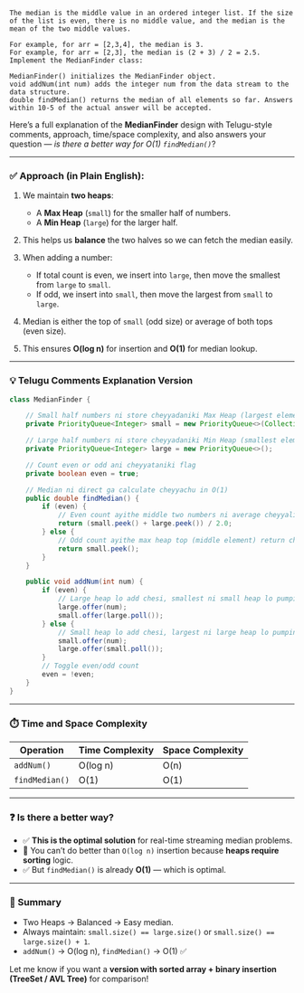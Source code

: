 ```text
The median is the middle value in an ordered integer list. If the size of the list is even, there is no middle value, and the median is the mean of the two middle values.

For example, for arr = [2,3,4], the median is 3.
For example, for arr = [2,3], the median is (2 + 3) / 2 = 2.5.
Implement the MedianFinder class:

MedianFinder() initializes the MedianFinder object.
void addNum(int num) adds the integer num from the data stream to the data structure.
double findMedian() returns the median of all elements so far. Answers within 10-5 of the actual answer will be accepted.
```


Here’s a full explanation of the **MedianFinder** design with Telugu-style comments, approach, time/space complexity, and also answers your question — *is there a better way for O(1) `findMedian()`*?

---

### ✅ **Approach (in Plain English):**

1. We maintain **two heaps**:

   * A **Max Heap** (`small`) for the smaller half of numbers.
   * A **Min Heap** (`large`) for the larger half.
2. This helps us **balance** the two halves so we can fetch the median easily.
3. When adding a number:

   * If total count is even, we insert into `large`, then move the smallest from `large` to `small`.
   * If odd, we insert into `small`, then move the largest from `small` to `large`.
4. Median is either the top of `small` (odd size) or average of both tops (even size).
5. This ensures **O(log n)** for insertion and **O(1)** for median lookup.

---

### 💡 Telugu Comments Explanation Version

```java
class MedianFinder {

    // Small half numbers ni store cheyyadaniki Max Heap (largest element peek lo untadi)
    private PriorityQueue<Integer> small = new PriorityQueue<>(Collections.reverseOrder());

    // Large half numbers ni store cheyyadaniki Min Heap (smallest element peek lo untadi)
    private PriorityQueue<Integer> large = new PriorityQueue<>();

    // Count even or odd ani cheyyataniki flag
    private boolean even = true;

    // Median ni direct ga calculate cheyyachu in O(1)
    public double findMedian() {
        if (even) {
            // Even count ayithe middle two numbers ni average cheyyali
            return (small.peek() + large.peek()) / 2.0;
        } else {
            // Odd count ayithe max heap top (middle element) return cheyyali
            return small.peek();
        }
    }

    public void addNum(int num) {
        if (even) {
            // Large heap lo add chesi, smallest ni small heap lo pumpinchali
            large.offer(num);
            small.offer(large.poll());
        } else {
            // Small heap lo add chesi, largest ni large heap lo pumpinchali
            small.offer(num);
            large.offer(small.poll());
        }
        // Toggle even/odd count
        even = !even;
    }
}
```

---

### ⏱️ Time and Space Complexity

| Operation      | Time Complexity | Space Complexity |
| -------------- | --------------- | ---------------- |
| `addNum()`     | O(log n)        | O(n)             |
| `findMedian()` | O(1)            | O(1)             |

---

### ❓ Is there a better way?

* ✅ **This is the optimal solution** for real-time streaming median problems.
* 🔁 You can’t do better than `O(log n)` insertion because **heaps require sorting** logic.
* ✅ But `findMedian()` is already **O(1)** — which is optimal.

---

### 📌 Summary

* Two Heaps → Balanced → Easy median.
* Always maintain: `small.size() == large.size()` or `small.size() == large.size() + 1`.
* `addNum()` → O(log n), `findMedian()` → O(1) ✅

Let me know if you want a **version with sorted array + binary insertion (TreeSet / AVL Tree)** for comparison!
